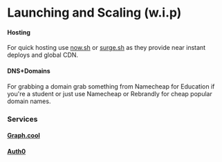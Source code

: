 # Launching and Scaling \(w.i.p\)

#### Hosting

For quick hosting use [now.sh](https://now.sh) or [surge.sh](https://surge.sh) as they provide near instant deploys and global CDN.

#### DNS+Domains

For grabbing a domain grab something from Namecheap for Education if you're a student or just use Namecheap or Rebrandly for cheap popular domain names.

### Services

#### [Graph.cool](#graphcool)

#### [Auth0](/auth0.com)

#### 



